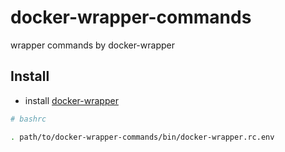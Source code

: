 # docker-wrapper-commands

wrapper commands by docker-wrapper

## Install

- install [docker-wrapper](https://github.com/getto-systems/docker-wrapper)

```bash
# bashrc

. path/to/docker-wrapper-commands/bin/docker-wrapper.rc.env
```
